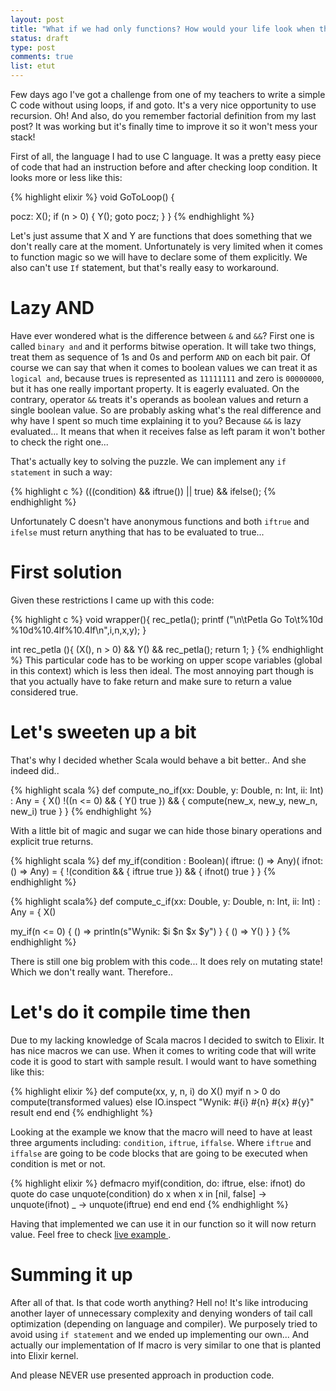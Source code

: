 ```yaml
---
layout: post
title: "What if we had only functions? How would your life look when there was no if statement.."
status: draft
type: post
comments: true
list: etut
---
```


Few days ago I've got a challenge from one of my teachers to write a simple C code without using loops, if and goto. It's a very nice opportunity to use recursion. Oh! And also, do you remember factorial definition from my last post? It was working but it's finally time to improve it so it won't mess your stack!

<!--more-->

First of all, the language I had to use C language. It was a pretty easy piece of code that had an instruction before and after checking loop condition. It looks more or less like this:

{% highlight elixir %}
void GoToLoop() {

pocz:
    X();
    if (n > 0) {
        Y();
        goto pocz;
     }
}
{% endhighlight %}

Let's just assume that X and Y are functions that does something that we don't really care at the moment. Unfortunately is very limited when it comes to function magic so we will have to declare some of them explicitly. We also can't use `If` statement, but that's really easy to workaround.

# Lazy AND

Have ever wondered what is the difference between `&` and `&&`? First one is called `binary and` and it performs bitwise operation. It will take two things, treat them as sequence of 1s and 0s and perform `AND` on each bit pair. Of course we can say that when it comes to boolean values we can treat it as `logical and`, because trues is represented as `11111111` and zero is `00000000`, but it has one really important property. It is eagerly evaluated. On the contrary, operator `&&` treats it's operands as boolean values and return a single boolean value. So are probably asking what's the real difference and why have I spent so much time explaining it to you? Because `&&` is lazy evaluated... It means that when it receives false as left param it won't bother to check the right one...

That's actually key to solving the puzzle. We can implement any `if statement` in such a way:

{% highlight c %}
(((condition) && iftrue()) || true) && ifelse();
{% endhighlight %}

Unfortunately C doesn't have anonymous functions and both `iftrue` and `ifelse` must return anything that has to be evaluated to true...

# First solution

Given these restrictions I came up with this code:

{% highlight c %}
void wrapper(){
    rec_petla();
    printf ("\n\tPetla Go To\t%10d %10d%10.4lf%10.4lf\n",i,n,x,y);
}

int rec_petla (){
    (X(), n > 0) && Y()  && rec_petla();
    return 1;
}
{% endhighlight %}
This particular code has to be working on upper scope variables (global in this context) which is less then ideal. The most annoying part though is that you actually have to fake return and make sure to return a value considered true.

# Let's sweeten up a bit

That's why I decided whether Scala would behave a bit better.. And she indeed did..

{% highlight scala %}
def compute_no_if(xx: Double, y: Double, n: Int, ii: Int) : Any = {
  X()
  !((n <= 0) && {
    Y()
    true
  }) && {
    compute(new_x, new_y, new_n, new_i)
    true
  }
}
{% endhighlight %}

With a little bit of magic and sugar we can hide those binary operations and explicit true returns.

{% highlight scala %}
def my_if(condition : Boolean)( iftrue: () => Any)( ifnot: () => Any) = {
  !(condition && {
    iftrue
    true
  }) && {
    ifnot()
    true
  }
}
{% endhighlight  %}

{% highlight scala%}
def compute_c_if(xx: Double, y: Double, n: Int, ii: Int) : Any = {
  X()

  my_if(n <= 0) { () =>
    println(s"Wynik: $i $n $x $y")
  } { () =>
    Y()
  }
}
{% endhighlight %}

There is still one big problem with this code... It does rely on mutating state! Which we don't really want. Therefore..

# Let's do it compile time then

Due to my lacking knowledge of Scala macros I decided to switch to Elixir. It has nice macros we can use. When it comes to writing code that will write code it is good to start with sample result. I would want to have something like this:

{% highlight elixir %}
def compute(xx, y, n, i) do
  X()
  myif n > 0 do
    compute(transformed values)
  else
    IO.inspect "Wynik: #{i} #{n} #{x} #{y}"
    result
  end
end
{% endhighlight %}

Looking at the example we know that the macro will need to have at least three arguments including: `condition`, `iftrue`, `iffalse`. Where `iftrue` and `iffalse` are going to be code blocks that are going to be executed when condition is met or not.

{% highlight elixir %}
defmacro myif(condition, do: iftrue, else: ifnot) do
  quote do
    case unquote(condition) do
       x when x in [nil, false] -> unquote(ifnot)
       _ -> unquote(iftrue)
    end
  end
end
{% endhighlight %}

Having that implemented we can use it in our function so it will now return value. Feel free to check <a href="http://elixirplayground.com?gist=9053661420546a70f4143e58fb0252f5"> live example </a>.

# Summing it up
After all of that. Is that code worth anything? Hell no! It's like introducing another layer of unnecessary complexity and denying wonders of tail call optimization (depending on language and compiler). We purposely tried to avoid using `if statement` and we ended up implementing our own... And actually our implementation of If macro is very similar to one that is planted into Elixir kernel.

And please NEVER use presented approach in production code.
